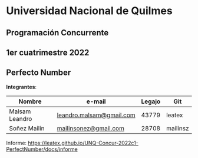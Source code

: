 # Universidad Nacional de Quilmes

## Programación Concurrente

## 1er cuatrimestre 2022

## Perfecto Number

**Integrantes**:

| Nombre         | e-mail                   | Legajo | Git      |
|----------------|--------------------------|--------|----------|
| Malsam Leandro | leandro.malsam@gmail.com | 43779  | leatex   |
| Soñez Mailín   | mailinsonez@gmail.com    | 28708  | mailinsz |

Informe: https://leatex.github.io/UNQ-Concur-2022c1-PerfectNumber/docs/informe